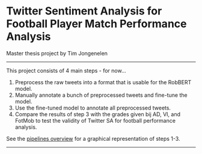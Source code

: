 # Twitter Sentiment Analysis for Football Player Match Performance Analysis 

Master thesis project by Tim Jongenelen

---

This project consists of 4 main steps - for now...
1. Preprocess the raw tweets into a format that is usable for the RobBERT model.
2. Manually annotate a bunch of preprocessed tweets and fine-tune the model.
3. Use the fine-tuned model to annotate all preprocessed tweets.
4. Compare the results of step 3 with the grades given bij AD, VI, and FotMob to test the validity of Twitter SA for football performance analysis. 

See the [pipelines overview](res/pipeline_overview.pdf) for a graphical representation of steps 1-3.

---

